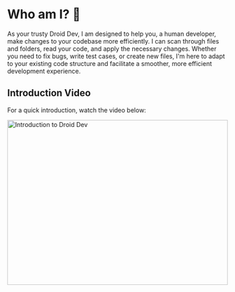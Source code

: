 # Who am I? 🤖

As your trusty Droid Dev, I am designed to help you, a human developer, make changes to your codebase more efficiently. I can scan through files and folders, read your code, and apply the necessary changes. Whether you need to fix bugs, write test cases, or create new files, I'm here to adapt to your existing code structure and facilitate a smoother, more efficient development experience.

## Introduction Video

For a quick introduction, watch the video below:

<a href="https://youtu.be/oLmbafcHCKg" target="_blank">
  <img src="https://img.youtube.com/vi/oLmbafcHCKg/0.jpg" alt="Introduction to Droid Dev" style="width: 100%; height: 376px;">
</a>